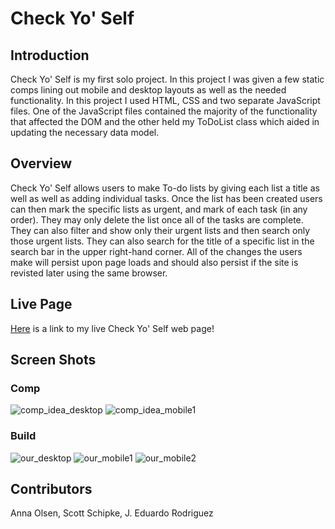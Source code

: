 

# Check Yo' Self

## Introduction

Check Yo' Self is my first solo project. In this project I was given a few static comps lining out mobile and desktop layouts as well as the needed functionality. In this project I used HTML, CSS and two separate JavaScript files. One of the JavaScript files contained the majority of the functionality that affected the DOM and the other held my ToDoList class which aided in updating the necessary data model.

## Overview

Check Yo' Self allows users to make To-do lists by giving each list a title as well as well as adding individual tasks. Once the list has been created users can then mark the specific lists as urgent, and mark of each task (in any order). They may only delete the list once all of the tasks are complete. They can also filter and show only their urgent lists and then search only those urgent lists. They can also search for the title of a specific list in the search bar in the upper right-hand corner. All of the changes the users make will persist upon page loads and should also persist if the site is revisted later using the same browser.

## Live Page

[Here](https://sschipke.github.io/checkyoself/) is a link to my live Check Yo' Self web page!

## Screen Shots

### Comp
![comp_idea_desktop](https://frontend.turing.io/assets/images/projects/check-yo-self/check-yo-self-03.jpg)
![comp_idea_mobile1](https://frontend.turing.io/assets/images/projects/check-yo-self/check-yo-self-04.jpg)


### Build
![our_desktop](https://user-images.githubusercontent.com/48504854/61838566-25b46080-ae47-11e9-9663-23db41084934.png)
![our_mobile1](https://user-images.githubusercontent.com/48504854/61838567-25b46080-ae47-11e9-9697-d3dd79a615e5.png)
![our_mobile2](https://user-images.githubusercontent.com/48504854/61838568-25b46080-ae47-11e9-8d5b-216122dae848.png)

## Contributors
Anna Olsen, Scott Schipke, J. Eduardo Rodriguez
